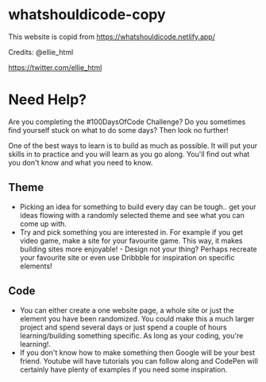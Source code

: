 # whatshouldicode-copy

This website is copid from https://whatshouldicode.netlify.app/

Credits: @ellie_html

https://twitter.com/ellie_html






# Need Help?

Are you completing the #100DaysOfCode Challenge? Do you sometimes find yourself stuck on what to do some days? Then look no further!

One of the best ways to learn is to build as much as possible. It will put your skills in to practice and you will learn as you go along. You'll find out what you don't know and what you need to know.

## Theme
- Picking an idea for something to build every day can be tough.. get your ideas flowing with a randomly selected theme and see what you can come up with.
- Try and pick something you are interested in. For example if you get video game, make a site for your favourite game. This way, it makes building sites more enjoyable! - Design not your thing? Perhaps recreate your favourite site or even use Dribbble for inspiration on specific elements!

## Code
- You can either create a one website page, a whole site or just the element you have been randomized. You could make this a much larger project and spend several days or just spend a couple of hours learning/building something specific. As long as your coding, you're learning!.
- If you don't know how to make something then Google will be your best friend. Youtube will have tutorials you can follow along and CodePen will certainly have plenty of examples if you need some inspiration.
